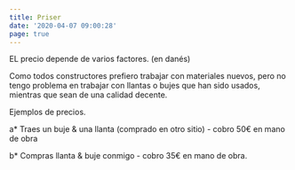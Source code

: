 ```yaml
---
title: Priser
date: '2020-04-07 09:00:28'
page: true
---
```

EL precio depende de varios factores. (en danés)

Como todos constructores prefiero trabajar con materiales nuevos, pero no tengo problema en trabajar con llantas o bujes que han sido usados, mientras que sean de una calidad decente.



Ejemplos de precios.



a* Traes un buje & una llanta (comprado en otro sitio) - cobro 50€ en mano de obra

b* Compras llanta & buje conmigo - cobro 35€ en mano de obra.
